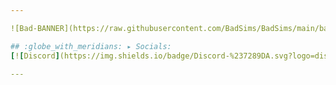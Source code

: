 ```yaml
---

![Bad-BANNER](https://raw.githubusercontent.com/BadSims/BadSims/main/banner.png)

## :globe_with_meridians: ▸ Socials:
[![Discord](https://img.shields.io/badge/Discord-%237289DA.svg?logo=discord&logoColor=white)](https://discord.gg/kiwa) [![Instagram](https://img.shields.io/badge/Instagram-%23E4405F.svg?logo=Instagram&logoColor=white)](https://instagram.com/badsims_off) [![TikTok](https://img.shields.io/badge/TikTok-%23000000.svg?logo=TikTok&logoColor=white)](https://tiktok.com/@badsims_off) [![Twitch](https://img.shields.io/badge/Twitch-%239146FF.svg?logo=Twitch&logoColor=white)](https://twitch.tv/badsims_off) [![YouTube](https://img.shields.io/badge/YouTube-%23FF0000.svg?logo=YouTube&logoColor=white)](https://youtube.com/@badsims_off)

---
```

